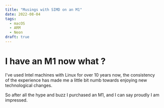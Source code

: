 ```yaml
---
title: "Musings with SIMD on an M1"
date: 2022-08-04
tags:
  - macOS
  - ARM
  - Neon
draft: true
---
```


# I have an M1 now what ?

I've used Intel machines with Linux for over 10 years now, the consistency of
the experience has made me a little bit numb towards enjoying new technological
changes.

So after all the hype and buzz I purchased an M1, and I can say proudly I am impressed.

